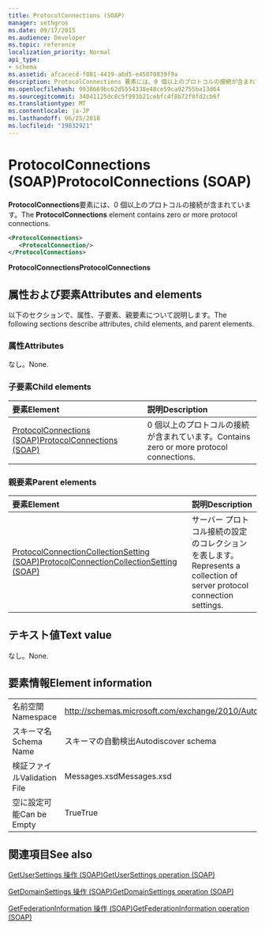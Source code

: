 ```yaml
---
title: ProtocolConnections (SOAP)
manager: sethgros
ms.date: 09/17/2015
ms.audience: Developer
ms.topic: reference
localization_priority: Normal
api_type:
- schema
ms.assetid: afcacecd-f081-4419-a6d5-e45070839f9a
description: ProtocolConnections 要素には、0 個以上のプロトコルの接続が含まれています。
ms.openlocfilehash: 9938669bc62d5554338e48ce59ca92755ba13d64
ms.sourcegitcommit: 34041125dc8c5f993b21cebfc4f8b72f0fd2cb6f
ms.translationtype: MT
ms.contentlocale: ja-JP
ms.lasthandoff: 06/25/2018
ms.locfileid: "19832921"
---
```

# <a name="protocolconnections-soap"></a><span data-ttu-id="0e230-103">ProtocolConnections (SOAP)</span><span class="sxs-lookup"><span data-stu-id="0e230-103">ProtocolConnections (SOAP)</span></span>

<span data-ttu-id="0e230-104">**ProtocolConnections**要素には、0 個以上のプロトコルの接続が含まれています。</span><span class="sxs-lookup"><span data-stu-id="0e230-104">The **ProtocolConnections** element contains zero or more protocol connections.</span></span> 
  
```XML
<ProtocolConnections>
   <ProtocolConnection/>
</ProtocolConnections>
```

 <span data-ttu-id="0e230-105">**ProtocolConnections**</span><span class="sxs-lookup"><span data-stu-id="0e230-105">**ProtocolConnections**</span></span>
## <a name="attributes-and-elements"></a><span data-ttu-id="0e230-106">属性および要素</span><span class="sxs-lookup"><span data-stu-id="0e230-106">Attributes and elements</span></span>

<span data-ttu-id="0e230-107">以下のセクションで、属性、子要素、親要素について説明します。</span><span class="sxs-lookup"><span data-stu-id="0e230-107">The following sections describe attributes, child elements, and parent elements.</span></span>
  
### <a name="attributes"></a><span data-ttu-id="0e230-108">属性</span><span class="sxs-lookup"><span data-stu-id="0e230-108">Attributes</span></span>

<span data-ttu-id="0e230-109">なし。</span><span class="sxs-lookup"><span data-stu-id="0e230-109">None.</span></span>
  
### <a name="child-elements"></a><span data-ttu-id="0e230-110">子要素</span><span class="sxs-lookup"><span data-stu-id="0e230-110">Child elements</span></span>

|<span data-ttu-id="0e230-111">**要素**</span><span class="sxs-lookup"><span data-stu-id="0e230-111">**Element**</span></span>|<span data-ttu-id="0e230-112">**説明**</span><span class="sxs-lookup"><span data-stu-id="0e230-112">**Description**</span></span>|
|:-----|:-----|
|[<span data-ttu-id="0e230-113">ProtocolConnections (SOAP)</span><span class="sxs-lookup"><span data-stu-id="0e230-113">ProtocolConnections (SOAP)</span></span>](protocolconnections-soap.md) <br/> |<span data-ttu-id="0e230-114">0 個以上のプロトコルの接続が含まれています。</span><span class="sxs-lookup"><span data-stu-id="0e230-114">Contains zero or more protocol connections.</span></span>  <br/> |
   
### <a name="parent-elements"></a><span data-ttu-id="0e230-115">親要素</span><span class="sxs-lookup"><span data-stu-id="0e230-115">Parent elements</span></span>

|<span data-ttu-id="0e230-116">**要素**</span><span class="sxs-lookup"><span data-stu-id="0e230-116">**Element**</span></span>|<span data-ttu-id="0e230-117">**説明**</span><span class="sxs-lookup"><span data-stu-id="0e230-117">**Description**</span></span>|
|:-----|:-----|
|[<span data-ttu-id="0e230-118">ProtocolConnectionCollectionSetting (SOAP)</span><span class="sxs-lookup"><span data-stu-id="0e230-118">ProtocolConnectionCollectionSetting (SOAP)</span></span>](protocolconnectioncollectionsetting-soap.md) <br/> |<span data-ttu-id="0e230-119">サーバー プロトコル接続の設定のコレクションを表します。</span><span class="sxs-lookup"><span data-stu-id="0e230-119">Represents a collection of server protocol connection settings.</span></span>  <br/> |
   
## <a name="text-value"></a><span data-ttu-id="0e230-120">テキスト値</span><span class="sxs-lookup"><span data-stu-id="0e230-120">Text value</span></span>

<span data-ttu-id="0e230-121">なし。</span><span class="sxs-lookup"><span data-stu-id="0e230-121">None.</span></span>
  
## <a name="element-information"></a><span data-ttu-id="0e230-122">要素情報</span><span class="sxs-lookup"><span data-stu-id="0e230-122">Element information</span></span>

|||
|:-----|:-----|
|<span data-ttu-id="0e230-123">名前空間</span><span class="sxs-lookup"><span data-stu-id="0e230-123">Namespace</span></span>  <br/> |http://schemas.microsoft.com/exchange/2010/Autodiscover  <br/> |
|<span data-ttu-id="0e230-124">スキーマ名</span><span class="sxs-lookup"><span data-stu-id="0e230-124">Schema Name</span></span>  <br/> |<span data-ttu-id="0e230-125">スキーマの自動検出</span><span class="sxs-lookup"><span data-stu-id="0e230-125">Autodiscover schema</span></span>  <br/> |
|<span data-ttu-id="0e230-126">検証ファイル</span><span class="sxs-lookup"><span data-stu-id="0e230-126">Validation File</span></span>  <br/> |<span data-ttu-id="0e230-127">Messages.xsd</span><span class="sxs-lookup"><span data-stu-id="0e230-127">Messages.xsd</span></span>  <br/> |
|<span data-ttu-id="0e230-128">空に設定可能</span><span class="sxs-lookup"><span data-stu-id="0e230-128">Can be Empty</span></span>  <br/> |<span data-ttu-id="0e230-129">True</span><span class="sxs-lookup"><span data-stu-id="0e230-129">True</span></span>  <br/> |
   
## <a name="see-also"></a><span data-ttu-id="0e230-130">関連項目</span><span class="sxs-lookup"><span data-stu-id="0e230-130">See also</span></span>



[<span data-ttu-id="0e230-131">GetUserSettings 操作 (SOAP)</span><span class="sxs-lookup"><span data-stu-id="0e230-131">GetUserSettings operation (SOAP)</span></span>](getusersettings-operation-soap.md)
  
[<span data-ttu-id="0e230-132">GetDomainSettings 操作 (SOAP)</span><span class="sxs-lookup"><span data-stu-id="0e230-132">GetDomainSettings operation (SOAP)</span></span>](getdomainsettings-operation-soap.md)
  
[<span data-ttu-id="0e230-133">GetFederationInformation 操作 (SOAP)</span><span class="sxs-lookup"><span data-stu-id="0e230-133">GetFederationInformation operation (SOAP)</span></span>](getfederationinformation-operation-soap.md)

